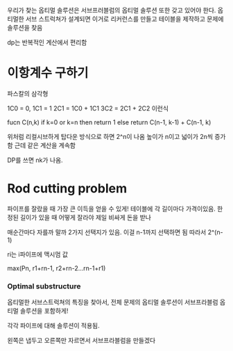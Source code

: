 우리가 찾는 옵티멀 솔루션은 서브프러블럼의 옵티멀 솔루션 또한 갖고 있어야 한다.
옵티멀한 서브 스트럭쳐가 설계되면 이거로 리커런스를 만들고 테이블을 제작하고 문제에 솔루션을 찾음

dp는 반복적인 계산에서 편리함

# 이항계수 구하기

파스칼의 삼각형

1C0 = 0, 1C1 = 1
2C1 = 1C0 + 1C1
3C2 = 2C1 + 2C2 이런식

fucn C(n,k)
if k=0 or k=n then
return 1
else
return C(n-1, k-1) + C(n-1, k)

위처럼 리컬시브하게 탑다운 방식으로 하면 2^n이 나옴
높이가 n이고 넓이가 2n씩 증가함
근데 같은 계산을 계속함

DP를 쓰면 nk가 나옴.

# Rod cutting problem

파이프를 잘랐을 때 가장 큰 이득을 얻을 수 있게!
테이블에 각 길이마다 가격이있음.
한정된 길이가 있을 때 어떻게 잘라야 제일 비싸게 돈을 받나

매순간마다 자를까 말까 2가지 선택지가 있음. 이걸 n-1까지 선택하면 됨
따라서 2^(n-1)

ri는 i파이프에 맥시멈 값

max(Pn, r1+rn-1, r2+rn-2...rn-1+r1)

### Optimal substructure

옵티멀한 서브스트럭쳐의 특징을 찾아서, 전체 문제의 옵티멀 솔루션이 서브프라블럼 옵티멀 솔루션을 포함하게!

각각 파이프에 대해 솔루션이 적용됨.

왼쪽은 냅두고 오른쪽만 자르면서 서브프라블럼을 만들겠다
